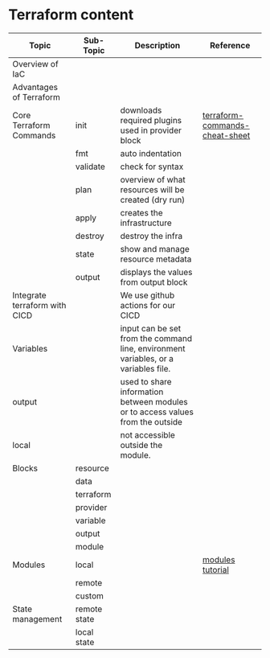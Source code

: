 # Terraform content

| Topic | Sub-Topic | Description | Reference |
| ------ | -----------|  ---------- | ----------|
| Overview of IaC | | | |
| Advantages of Terraform | | ||
| Core Terraform Commands |init| downloads required plugins used in provider block|[terraform-commands-cheat-sheet](https://spacelift.io/blog/terraform-commands-cheat-sheet)|
| |fmt| auto indentation||
|| validate| check for syntax||
|| plan| overview of what resources will be created (dry run)| |
|| apply| creates the infrastructure  ||
|| destroy |destroy the infra ||
|| state |show and manage resource metadata | |
|| output |displays the values from output block | |
|Integrate terraform with CICD| | We use github actions for our CICD | |
|Variables|| input can be set from the command line, environment variables, or a variables file.||
|output|| used to share information between modules or to access values from the outside||
| local| |not accessible outside the module.||
|Blocks| resource  | | |
||data  | | |
||terraform  | | |
||provider  | | |
||variable  | | |
||output  | | |
||module  | | |
|Modules| local | | [modules tutorial](https://developer.hashicorp.com/terraform/tutorials/modules/module) |
||remote | | |
||custom | | |
|State management| remote state| | |  
||local state | | |

